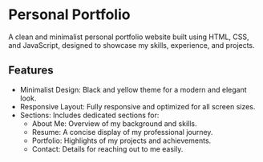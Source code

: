 # Personal Portfolio  

A clean and minimalist personal portfolio website built using HTML, CSS, and JavaScript, designed to showcase my skills, experience, and projects.  

## Features  
- Minimalist Design: Black and yellow theme for a modern and elegant look.  
- Responsive Layout: Fully responsive and optimized for all screen sizes.  
- Sections: Includes dedicated sections for:  
  - About Me: Overview of my background and skills.  
  - Resume: A concise display of my professional journey.  
  - Portfolio: Highlights of my projects and achievements.  
  - Contact: Details for reaching out to me easily.  

